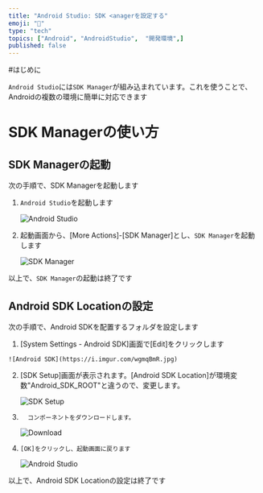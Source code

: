 ```yaml
---
title: "Android Studio: SDK <anagerを設定する"
emoji: "📱"
type: "tech" 
topics: ["Android", "AndroidStudio",  "開発環境",]
published: false
---
```


#はじめに

``Android Studio``には``SDK Manager``が組み込まれています。これを使うことで、Androidの複数の環境に簡単に対応できます



# SDK Managerの使い方

## SDK Managerの起動

次の手順で、SDK Managerを起動します

1.   ``Android Studio``を起動します

     ![Android Studio](https://i.imgur.com/PaHfB84.jpg)

  

2.   起動画面から、[More Actions]-[SDK Manager]とし、``SDK Manager``を起動します

     ![SDK Manager](https://i.imgur.com/wgmqBmR.jpg)

  


   以上で、``SDK Manager``の起動は終了です



## Android SDK Locationの設定

次の手順で、Android SDKを配置するフォルダを設定します


1.   [System Settings - Android SDK]画面で[Edit]をクリックします

    ![Android SDK](https://i.imgur.com/wgmqBmR.jpg)

  

2.   [SDK Setup]画面が表示されます。[Android SDK Location]が環境変数"Android_SDK_ROOT"と違うので、変更します。

     ![SDK Setup](https://i.imgur.com/0Nhksru.jpg)

  


3.       コンポーネントをダウンロードします。

     ![Download](https://i.imgur.com/DbS2fwM.jpg)

  

4.     [OK]をクリックし、起動画面に戻ります

     ![Android Studio](https://i.imgur.com/PaHfB84.jpg)

  


以上で、Android SDK Locationの設定は終了です

